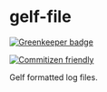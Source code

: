 # gelf-file

[![Greenkeeper badge](https://badges.greenkeeper.io/jessie-codes/gelf-file.svg)](https://greenkeeper.io/)

[![Commitizen friendly](https://img.shields.io/badge/commitizen-friendly-brightgreen.svg)](http://commitizen.github.io/cz-cli/)

Gelf formatted log files.
